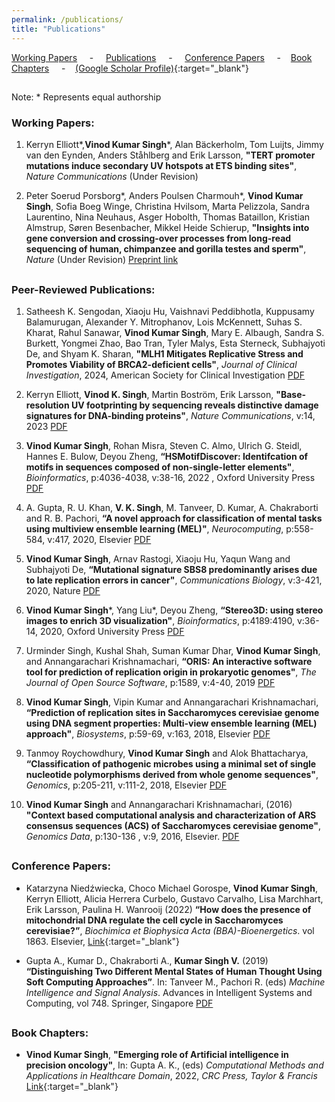 ```yaml
---
permalink: /publications/
title: "Publications"
---
```


[Working Papers](#active) &nbsp; &nbsp; - &nbsp; &nbsp; [Publications](#pubs) &nbsp; &nbsp; - &nbsp; &nbsp; [Conference Papers](#ConfrePubs) &nbsp; &nbsp; - &nbsp; &nbsp;[Book Chapters](#bookchaps) &nbsp; &nbsp; - &nbsp; &nbsp;[(Google Scholar Profile)](https://scholar.google.co.in/citations?user=2482OI4AAAAJ&hl=en&authuser=1){:target="_blank"}

<h2 id="active">
</h2>


Note: \* Represents equal authorship

### Working Papers:

   1. Kerryn Elliott\*,**Vinod Kumar Singh**\*, Alan Bäckerholm, Tom Luijts, Jimmy van den Eynden, Anders Ståhlberg and Erik Larsson, **"TERT promoter mutations induce secondary UV hotspots at ETS binding sites"**, *Nature Communications* (Under Revision)
   
   3. Peter Soerud Porsborg\*, Anders Poulsen Charmouh\*, **Vinod Kumar Singh**, Sofia Boeg Winge, Christina Hvilsom, Marta Pelizzola, Sandra Laurentino, Nina Neuhaus, Asger Hobolth, Thomas Bataillon, Kristian Almstrup, Søren Besenbacher, Mikkel Heide Schierup, **"Insights into gene conversion and crossing-over processes from long-read sequencing of human, chimpanzee and gorilla testes and sperm"**,  *Nature* (Under Revision) [Preprint link](https://www.biorxiv.org/content/10.1101/2024.07.05.601967v1)



<h2 id="pubs">
</h2>

### Peer-Reviewed Publications:
   1. Satheesh K. Sengodan, Xiaoju Hu, Vaishnavi Peddibhotla, Kuppusamy Balamurugan, Alexander Y. Mitrophanov, Lois McKennett, Suhas S. Kharat, Rahul Sanawar, **Vinod Kumar Singh**, Mary E. Albaugh, Sandra S. Burkett, Yongmei Zhao, Bao Tran, Tyler Malys, Esta Sterneck, Subhajyoti De, and Shyam K. Sharan, **"MLH1 Mitigates Replicative Stress and Promotes Viability of BRCA2-deficient cells"**, *Journal of Clinical Investigation*, 2024, American Society for Clinical Investigation [PDF](/files/JournalOfClinalInvestigation.pdf)


  1. Kerryn Elliott, **Vinod K. Singh**, Martin Boström, Erik Larsson, **"Base-resolution UV footprinting by sequencing reveals distinctive damage signatures for DNA-binding proteins"**, *Nature Communications*, v:14, 2023 [PDF](/files/2023_UV_damagePatterns.pdf)

  1. **Vinod Kumar Singh**, Rohan Misra, Steven C. Almo, Ulrich G. Steidl, Hannes E. Bulow, Deyou Zheng, **“HSMotifDiscover: Identifcation of motifs in sequences composed of non-single-letter elements"**, *Bioinformatics*, p:4036-4038,  v:38-16, 2022 , Oxford University Press [PDF](/files/HSMotifDiscover_Full.pdf)
 
  1. A. Gupta, R. U. Khan, **V. K. Singh**, M. Tanveer, D. Kumar, A. Chakraborti and R. B. Pachori, **“A novel approach for classification of mental tasks using multiview ensemble learning (MEL)"**, *Neurocomputing*, p:558-584, v:417, 2020, Elsevier [PDF](/files/Article7_NeuroComputing_MEL.pdf)

  1.	**Vinod Kumar Singh**, Arnav Rastogi, Xiaoju Hu, Yaqun Wang and Subhajyoti De,  **“Mutational signature SBS8 predominantly arises due to late replication errors in cancer"**, *Communications Biology*, v:3-421, 2020, Nature [PDF](/files/Article_6_CommunicationBiology_2020.pdf)

  1.	**Vinod Kumar Singh**\*, Yang Liu\*, Deyou Zheng, **“Stereo3D: using stereo images to enrich 3D visualization"**, *Bioinformatics*, p:4189:4190, v:36-14, 2020, Oxford University Press [PDF](/files/Article_5_Bioinformatics2020.pdf)

  1.	Urminder Singh, Kushal Shah, Suman Kumar Dhar, **Vinod Kumar Singh**, and Annangarachari Krishnamachari, **“ORIS: An interactive software tool for prediction of replication origin in prokaryotic genomes"**, *The Journal of Open Source Software*, p:1589,  v:4-40, 2019 [PDF](/files/Article4_JOSS_2019.pdf)

  1.	**Vinod Kumar Singh**, Vipin Kumar and Annangarachari Krishnamachari, **“Prediction of replication sites in Saccharomyces cerevisiae genome using DNA segment properties: Multi-view ensemble learning (MEL) approach"**, *Biosystems*, p:59-69, v:163, 2018, Elsevier [PDF](/files/Article2_MEL.pdf)

  1.	Tanmoy Roychowdhury, **Vinod Kumar Singh** and Alok Bhattacharya, **“Classification of pathogenic microbes using a minimal set of single nucleotide polymorphisms derived from whole genome sequences"**, *Genomics*, p:205-211, v:111-2, 2018, Elsevier [PDF](/files/Article_3_SNP_genomics.pdf)

  1.	**Vinod Kumar Singh** and Annangarachari Krishnamachari, (2016) **"Context based computational analysis and characterization of ARS consensus sequences (ACS) of Saccharomyces cerevisiae genome"**, *Genomics Data*, p:130-136 , v:9, 2016, Elsevier. [PDF](/files/Article1_characterization.pdf)


<h2 id="ConfrePubs">
</h2>

### Conference Papers:

  * Katarzyna Niedźwiecka, Choco Michael Gorospe, **Vinod Kumar Singh**, Kerryn Elliott, Alicia Herrera Curbelo, Gustavo Carvalho, Lisa Marchhart, Erik Larsson, Paulina H. Wanrooij (2022) **“How does the presence of mitochondrial DNA regulate the cell cycle in Saccharomyces cerevisiae?”**, *Biochimica et Biophysica Acta (BBA)-Bioenergetics*. vol 1863. Elsevier, [Link](https://www.sciencedirect.com/science/article/pii/S000527282200367X?via%3Dihub){:target="_blank"}

  * Gupta A., Kumar D., Chakraborti A., **Kumar Singh V.** (2019) **“Distinguishing Two Different Mental States of Human Thought Using Soft Computing Approaches”**. In: Tanveer M., Pachori R. (eds) *Machine Intelligence and Signal Analysis*. Advances in Intelligent Systems and Computing, vol 748. Springer, Singapore [PDF](/files/Chapter1_Aks.pdf)

<h2 id="bookchaps">
</h2>

### Book Chapters:

  * **Vinod Kumar Singh**, **"Emerging role of Artificial intelligence in precision oncology"**,  In: Gupta A. K., (eds) *Computational Methods and Applications in Healthcare Domain*, 2022, *CRC Press, Taylor & Francis* [Link](https://www.taylorfrancis.com/chapters/edit/10.1201/9781003368342-14/emerging-role-artificial-intelligence-precision-oncology-vinod-kumar-singh){:target="_blank"}


